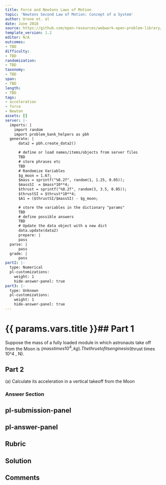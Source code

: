 ```yaml
---
title: Force and Newtons Laws of Motion
topic: 'Newtons Second Law of Motion: Concept of a System'
author: Urone et. al
date: June 2018
source: https://github.com/open-resources/webwork-open-problem-library/tree/master/Contrib/BrockPhysics/College_Physics_Urone/4.Dynamics_Force_and_Newtons_Laws_of_Motion/Newtons_Second_Law_of_Motion_Concept_of_a_System/NU_U17-04-03-014.pg
template_version: 1.2
editor: N/A
outcomes:
- TBD
difficulty:
- TBD
randomization:
- TBD
taxonomy:
- TBD
span:
- TBD
length:
- TBD
tags:
- acceleration
- force
- Newton
assets: []
server: |-
  imports: |
    import random
    import problem_bank_helpers as pbh
  generate: |
      data2 = pbh.create_data2()

      # define or load names/items/objects from server files
      TBD
      # store phrases etc
      TBD
      # Randomize Variables
      $g_moon = 1.67;
      $mass = sprintf("%0.2f", random(1, 1.25, 0.05));
      $massSI  = $mass*10**4;
      $thrust = sprintf("%0.2f", random(3, 3.5, 0.05));
      $thrustSI = $thrust*10**4;
      $A1 = ($thrustSI/$massSI) - $g_moon;

      # store the variables in the dictionary "params"
      TBD
      # define possible answers
      TBD
      # Update the data object with a new dict
      data.update(data2)
      prepare: |
      pass
  parse: |
      pass
  grade: |
      pass
part2: |-
  type: Numerical
  pl-customizations:
    weight: 1
    hide-answer-panel: true
part3: |-
  type: Unknown
  pl-customizations:
    weight: 1
    hide-answer-panel: true
---
```


# {{ params.vars.title }}## Part 1 
Suppose the mass of a fully loaded module in which astronauts take off from the Moon is ($mass times 10^4 , kg). The thrust of its engines is ($thrust times 10^4 , N). 
## Part 2 
(a) Calculate its acceleration in a vertical takeoff from the Moon 


### Answer Section 


## pl-submission-panel 


## pl-answer-panel 


## Rubric 


## Solution 


## Comments 


